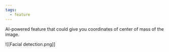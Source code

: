 ```yaml
---
tags:
  - feature
---
```


AI-powered feature that could give you coordinates of center of mass of the image.

![[Facial detection.png]]